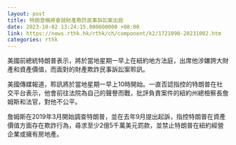 ```yaml
---
layout: post
title: 特朗普稱將會就財產欺詐民事訴訟案出庭
date: 2023-10-02 13:24:15.000000000 +08:00
link: https://news.rthk.hk/rthk/ch/component/k2/1721090-20231002.htm
categories: rthk
---
```


美國前總統特朗普表示，將於當地星期一早上在紐約地方法庭，出席他涉嫌誇大財產和資產價值，而面對的財產欺詐民事訴訟案聆訊。

美國傳媒報道，聆訊將於當地星期一早上10時開始。一直否認指控的特朗普在社交平台表示，他會前往法院為自己的聲譽而戰，批評負責案件的紐約州總檢察長詹姆斯和法官，對他不公平。

詹姆斯在2019年3月開始調查特朗普，並在去年9月提出起訴，指控特朗普在資產價值方面存在欺詐行為，尋求至少2億5千萬美元罰款，並禁止特朗普在紐約經營企業或擁有房地產。

